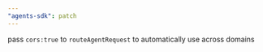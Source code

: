 ```yaml
---
"agents-sdk": patch
---
```


pass `cors:true` to `routeAgentRequest` to automatically use across domains
